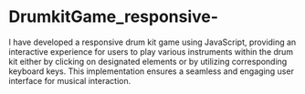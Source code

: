 # DrumkitGame_responsive-
I have developed a responsive drum kit game using JavaScript, providing an interactive experience for users to play various instruments within the drum kit either by clicking on designated elements or by utilizing corresponding keyboard keys. This implementation ensures a seamless and engaging user interface for musical interaction.
